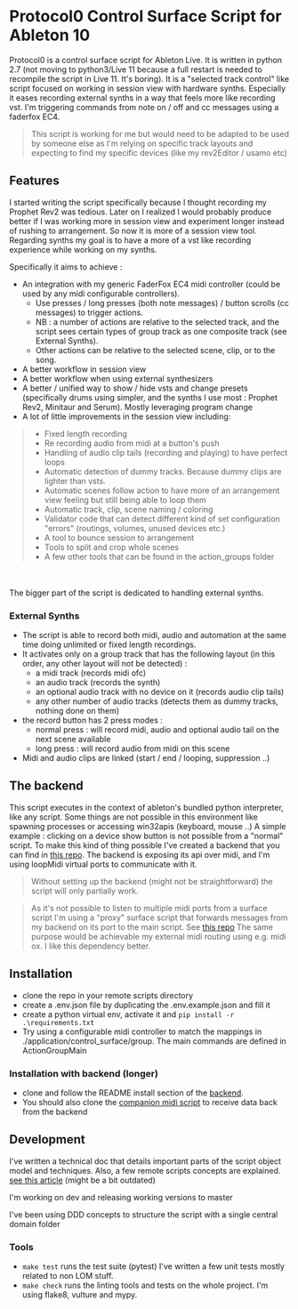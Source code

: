 # Protocol0 Control Surface Script for Ableton 10

Protocol0 is a control surface script for Ableton Live. 
It is written in python 2.7 (not moving to python3/Live 11 because a full restart is needed
to recompile the script in Live 11. It's boring).
It is a "selected track control" like script focused on working in session view with hardware synths.
Especially it eases recording external synths in a way that feels more like recording vst.
I'm triggering commands from note on / off and cc messages using a
faderfox EC4.
> This script is working for me but would need to be adapted to be used by someone else as I'm relying on specific track
> layouts and expecting to find my specific devices (like my rev2Editor / usamo etc)

## Features

I started writing the script specifically because I thought recording my Prophet Rev2 was tedious.
Later on I realized I would probably produce better if I was working more in session view
and experiment longer instead of rushing to arrangement. 
So now it is more of a session view tool. 
Regarding synths my goal is to have a more of a vst like recording experience while working on my synths.

Specifically it aims to achieve :

- An integration with my generic FaderFox EC4 midi controller (could be used by any midi configurable controllers). 
  - Use presses / long presses (both note messages) / button scrolls (cc messages) to trigger actions. 
  - NB : a number of actions are relative to the selected track, and the script sees certain types of group track as one composite track (see External Synths).
  - Other actions can be relative to the selected scene, clip, or to the song.
- A better workflow in session view
- A better workflow when using external synthesizers
- A better / unified way to show / hide vsts and change presets (specifically drums using simpler, and the synths I use most :
  Prophet Rev2, Minitaur and Serum). Mostly leveraging program change
- A lot of little improvements in the session view including:

> - Fixed length recording
> - Re recording audio from midi at a button's push
> - Handling of audio clip tails (recording and playing) to have perfect loops
> - Automatic detection of dummy tracks. Because dummy clips are lighter than vsts.
> - Automatic scenes follow action to have more of an arrangement view feeling but still being able to loop them
> - Automatic track, clip, scene naming / coloring
> - Validator code that can detect different kind of set configuration "errors" (routings, volumes, unused devices etc.)
> - A tool to bounce session to arrangement
> - Tools to split and crop whole scenes
> - A few other tools that can be found in the action_groups folder

<br><br>
The bigger part of the script is dedicated to handling external synths.

### External Synths

- The script is able to record both midi, audio and automation at the same time doing unlimited or fixed length recordings.
- It activates only on a group track that has the following layout (in this order, any other layout will not be detected) :
  - a midi track (records midi ofc)
  - an audio track (records the synth)
  - an optional audio track with no device on it (records audio clip tails)
  - any other number of audio tracks (detects them as dummy tracks, nothing done on them)
- the record button has 2 press modes :
  - normal press : will record midi, audio and optional audio tail on the next scene available
  - long press : will record audio from midi on this scene
- Midi and audio clips are linked (start / end / looping, suppression ..)

## The backend

This script executes in the context of ableton's bundled python interpreter, like any script.
Some things are not possible in this environment like spawning processes or accessing win32apis (keyboard, mouse ..)
A simple example : clicking on a device show button is not possible from a "normal" script.
To make this kind of thing possible I've created a backend that you can find
in [this repo](https://github.com/lebrunthibault/Protocol0-Backend). The backend is exposing its api over midi, and I'm using
loopMidi virtual ports to communicate with it.
> Without setting up the backend (might not be straightforward) the script will only partially work.

> As it's not possible to listen to multiple midi ports from a surface script I'm using a "proxy" surface script that forwards messages
> from my backend on its port to the main script. See [this repo](https://github.com/lebrunthibault/Protocol0-Midi-Surface-Script)
> The same purpose would be achievable my external midi routing using e.g. midi ox. I like this dependency better.


## Installation

- clone the repo in your remote scripts directory
- create a .env.json file by duplicating the .env.example.json and fill it
- create a python virtual env, activate it and `pip install -r .\requirements.txt`
- Try using a configurable midi controller to match the mappings in ./application/control_surface/group. The main commands are defined in ActionGroupMain

### Installation with backend (longer)

- clone and follow the README install section of the [backend](https://github.com/lebrunthibault/Protocol0-Backend).
- You should also clone the [companion midi script](https://github.com/lebrunthibault/Protocol0-Midi-Surface-Script) to receive data back from the backend

## Development

I've written a technical doc that details important parts of the script object model and techniques. Also, a few
remote scripts concepts are
explained. [see this article](https://lebrunthibault.github.io/post/ableton/p0-technical-overview/) (might be a bit outdated)

I'm working on dev and releasing working versions to master

I've been using DDD concepts to structure the script with a single central domain folder 

### Tools

- `make test` runs the test suite (pytest) I've written a few unit tests mostly related to non LOM stuff.
- `make check` runs the linting tools and tests on the whole project. I'm using flake8, vulture and mypy.
